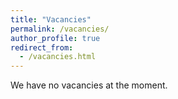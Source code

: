 ```yaml
---
title: "Vacancies"
permalink: /vacancies/
author_profile: true
redirect_from: 
  - /vacancies.html
---
```




We have no vacancies at the moment.
